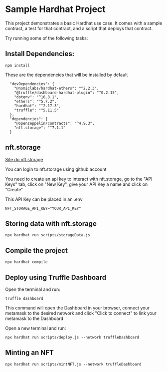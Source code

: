 # Sample Hardhat Project

This project demonstrates a basic Hardhat use case. It comes with a sample contract, a test for that contract, and a script that deploys that contract.

Try running some of the following tasks:

## Install Dependencies:

```shell
npm install
```
These are the dependencies that will be installed by default

```shell
  "devDependencies": {
    "@nomiclabs/hardhat-ethers": "^2.2.3",
    "@truffle/dashboard-hardhat-plugin": "^0.2.15",
    "dotenv": "^16.3.1",
    "ethers": "^5.7.2",
    "hardhat": "^2.17.3",
    "truffle": "^5.11.5"
  },
  "dependencies": {
    "@openzeppelin/contracts": "^4.9.3",
    "nft.storage": "^7.1.1"
  }
```

## nft.storage

[Site do nft.storage](https://nft.storage/)

You can login to nft.storage using github account

You need to create an api key to interact with nft.storage, go to the "API Keys" tab, click on "New Key", give your API Key a name and click on "Create"

This API Key can be placed in an .env

```shell
NFT_STORAGE_API_KEY="YOUR_API_KEY"
```

## Storing data with nft.storage

```shell
npx hardhat run scripts/storageData.js
```

## Compile the project

```shell
npx hardhat compile
```

## Deploy using Truffle Dashboard

Open the terminal and run: 

```shell
truffle dashboard
```
This command will open the Dashboard in your browser, connect your metamask to the desired network
and click "Click to connect" to link your metamask to the Dashboard

Open a new terminal and run:

```shell
npx hardhat run scripts/deploy.js --network truffleDashboard
```

## Minting an NFT

```shell
npx hardhat run scripts/mintNFT.js --network truffleDashboard
```
